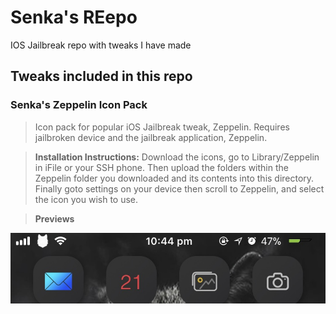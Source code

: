 # Senka's REepo
IOS Jailbreak repo with tweaks I have made

## Tweaks included in this repo  

### Senka's Zeppelin Icon Pack
> Icon pack for popular iOS Jailbreak tweak, Zeppelin. Requires jailbroken device and the jailbreak application, Zeppelin.

> **Installation Instructions:**
> Download the icons, go to Library/Zeppelin in iFile or your SSH phone. Then upload the folders within the Zeppelin folder you downloaded and its contents into this directory. Finally goto settings on your device then scroll to Zeppelin, and select the icon you wish to use.

> **Previews**

![Wolf Preview](https://github.com/SenkaWolf/senkawolf.github.io/blob/master/Screenshots/wolf.png?raw=true)
